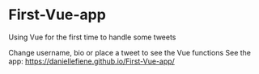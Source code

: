 # First-Vue-app
Using Vue for the first time to handle some tweets

Change username, bio or place a tweet to see the Vue functions
See the app: https://daniellefiene.github.io/First-Vue-app/
